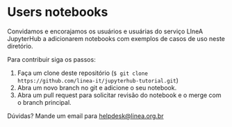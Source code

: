

# Users notebooks

Convidamos e encorajamos os usuários e usuárias do serviço LIneA JupyterHub a adicionarem notebooks com exemplos de casos de uso neste diretório.  

Para contribuir siga os passos: 

1. Faça um clone deste repositório (`$ git clone https://github.com/linea-it/jupyterhub-tutorial.git`) 
2. Abra um novo branch no git e adicione o seu notebook. 
3. Abra um pull request para solicitar revisão do notebook e o merge com o branch principal. 


Dúvidas? Mande um email para [helpdesk@linea.org.br](mailto:helpdesk@linea.org.br)  


